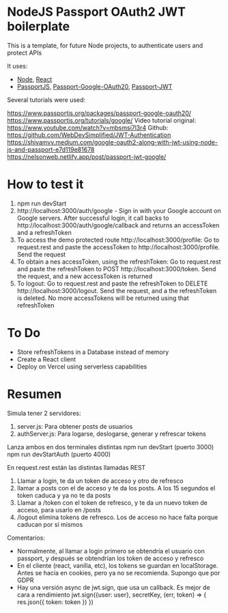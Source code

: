 # NodeJS Passport OAuth2 JWT boilerplate

This is a template, for future Node projects, to authenticate users and protect APIs

It uses:

- [Node](https://nodejs.org/en), [React](https://reactjs.org/)
- [PassportJS](https://www.passportjs.org/), [Passport-Google-OAuth20](https://www.passportjs.org/packages/passport-google-oauth20/), [Passport-JWT](https://www.passportjs.org/packages/passport-jwt/)

Several tutorials were used:

https://www.passportjs.org/packages/passport-google-oauth20/
https://www.passportjs.org/tutorials/google/
Video tutorial original: https://www.youtube.com/watch?v=mbsmsi7l3r4
Github: https://github.com/WebDevSimplified/JWT-Authentication
https://shivamvv.medium.com/google-oauth2-along-with-jwt-using-node-js-and-passport-e7d119e81678
https://nelsonweb.netlify.app/post/passport-jwt-google/


# How to test it

1. npm run devStart
2. http://localhost:3000/auth/google - Sign in with your Google account on Google servers. After successful login, it call backs to http://localhost:3000/auth/google/callback and returns an accessToken and a refreshToken
3. To access the demo protected route http://localhost:3000/profile: Go to request.rest and paste the accessToken to http://localhost:3000/profile. Send the request
4. To obtain a nes accessToken, using the refreshToken: Go to request.rest and paste the refreshToken to POST http://localhost:3000/token. Send the request, and a new accessToken is returned
5. To logout: Go to request.rest and paste the refreshToken to DELETE http://localhost:3000/logout. Send the request, and a the refreshToken is deleted. No more accessTokens will be returned using that refreshToken


# To Do

- Store refreshTokens in a Database instead of memory
- Create a React client
- Deploy on Vercel using serverless capabilities


# Resumen

Simula tener 2 servidores:

1. server.js: Para obtener posts de usuarios
2. authServer.js: Para logarse, deslogarse, generar y refrescar tokens

Lanza ambos en dos terminales distintas
npm run devStart  (puerto 3000)
npm run devStartAuth (puerto 4000)

En request.rest están las distintas llamadas REST

1. Llamar a login, te da un token de acceso y otro de refresco
2. llamar a posts con el de acceso y te da los posts. A los 15 segundos el token caduca y ya no te da posts
3. Llamar a /token con el token de refresco, y te da un nuevo token de acceso, para usarlo en /posts
4. /logout elimina tokens de refresco. Los de acceso no hace falta porque caducan por sí mismos



Comentarios:
- Normalmente, al llamar a login primero se obtendría el usuario con passport, y después se obtendrían los token de acceso y refresco
- En el cliente (react, vanilla, etc), los tokens se guardan en localStorage. Antes se hacía en cookies, pero ya no se recomienda. Supongo que por GDPR
- Hay una versión async de jwt.sign, que usa un callback. Es mejor de cara a rendimiento
    jwt.sign({user: user}, secretKey, (err, token) => {
        res.json({
            token: token
        })
    })